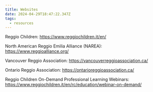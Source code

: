 ```yaml
---
title: Websites
date: 2024-04-29T18:47:22.347Z
tags:
  - resources
---
```

<p class="cs-ctext">Reggio Children: <a href="https://www.reggiochildren.it/en/">https://www.reggiochildren.it/en/</a></p>

<p class="cs-ctext">North American Reggio Emilia Alliance (NAREA): <a href="https://www.reggioalliance.org/">https://www.reggioalliance.org/</a></p>

<p class="cs-ctext">Vancouver Reggio Association: <a href="https://vancouverreggioassociation.ca/">https://vancouverreggioassociation.ca/</a></p>

<p class="cs-ctext">Ontario Reggio Association: <a href="https://ontarioreggioassociation.ca/">https://ontarioreggioassociation.ca/</a></p>

<p class="cs-ctext">Reggio Children On-Demand Professional Learning Webinars: <a href="https://www.reggiochildren.it/en/rc/education/webinar-on-demand">https://www.reggiochildren.it/en/rc/education/webinar-on-demand/</a></p>
